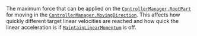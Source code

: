 The maximum force that can be applied on the
[`ControllerManager.RootPart`](https://create.roblox.com/docs/reference/engine/classes/ControllerManager#RootPart) for moving in the
[`ControllerManager.MovingDirection`](https://create.roblox.com/docs/reference/engine/classes/ControllerManager#MovingDirection). This affects how quickly
different target linear velocities are reached and how quick the linear
acceleration is if
[`MaintainLinearMomentum`](https://create.roblox.com/docs/reference/engine/classes/AirController#MaintainLinearMomentum) is
off.